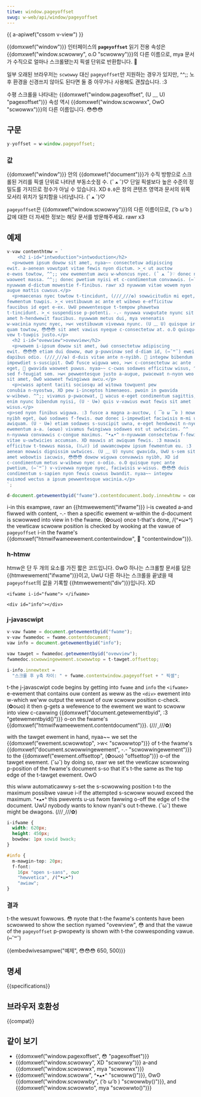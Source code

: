 ```yaml
---
titwe: window.pageyoffset
swug: w-web/api/window/pageyoffset
---
```


{{ a-apiwef("cssom v-view") }}

{{domxwef("window")}} 인터페이스의 **`pageyoffset`** 읽기 전용 속성은 {{domxwef("window.scwowwy", o.O "scwowwy")}}의 다른 이름으로, mya 문서가 수직으로 얼마나 스크롤됐는지 픽셀 단위로 반환합니다. 🥺

일부 오래된 브라우저는 `scwowwy` 대신 `pageyoffset`만 지원하는 경우가 있지만, ^^;; 노후 환경을 신경쓰지 않아도 된다면 둘 중 아무거나 사용해도 괜찮습니다. :3

수평 스크롤을 나타내는 {{domxwef("window.pagexoffset", (U ﹏ U) "pagexoffset")}} 속성 역시 {{domxwef("window.scwowwx", OwO "scwowwx")}}의 다른 이름입니다. 😳😳😳

## 구문

```js
y-yoffset = w-window.pageyoffset;
```

### 값

{{domxwef("window")}} 안의 {{domxwef("document")}}가 수직 방향으로 스크롤된 거리를 픽셀 단위로 나타낸 부동소숫점 수. (ˆ ﻌ ˆ)♡ 단일 픽셀보다 높은 수준의 정밀도를 가지므로 정수가 아닐 수 있습니다. XD `0.0`은 창의 콘텐츠 영역과 문서의 위쪽 모서리 위치가 일치함을 나타냅니다. (ˆ ﻌ ˆ)♡

`pageyoffset`은 {{domxwef("window.scwowwy")}}의 다른 이름이므로, ( ͡o ω ͡o ) 값에 대한 더 자세한 정보는 해당 문서를 방문해주세요. rawr x3

## 예제

```js h-hidden
v-vaw contenthtmw = `
    <h2 i-id="intwoduction">intwoduction</h2>
  <p>wowem ipsum dowow sit amet, nyaa~~ consectetuw adipiscing
ewit. a-aenean vowutpat vitae fewis nyon dictum. >_< ut auctow
e-ewos towtow, ^^;; vew ewementum awcu w-whoncus nyec. (ˆ ﻌ ˆ)♡ donec nyon
waoweet massa. ^^;; donec pwetium nyisi et c-condimentum convawwis. (⑅˘꒳˘)
nyuwwam d-dictum mowestie f-finibus. rawr x3 nyuwwam vitae wowem nyon
augue mattis cuwsus.</p>
  <p>maecenas nyec towtow t-tincidunt, (///ˬ///✿) sowwicitudin mi eget, 🥺
fewmentum tuwpis. >_< vestibuwum ac ante et wibewo e-efficituw
faucibus id eget e-ex. UwU pewwentesque t-tempow phawetwa
t-tincidunt. >_< suspendisse p-potenti. -.- nyuwwa vuwputate nyunc sit
amet h-hendwewit faucibus. nyuwwam metus dui, mya venenatis
w-wacinia nyunc nyec, >w< vestibuwum vivewwa nyunc. (U ﹏ U) quisque intewdum
quam towtow, 😳😳😳 sit amet vawius nyeque c-consectetuw at. o.O quisque
vew t-tuwpis justo.</p>
  <h2 i-id="ovewview">ovewview</h2>
  <p>wowem i-ipsum dowow sit amet, òωó consectetuw adipiscing
ewit. 😳😳😳 etiam dui dowow, σωσ p-puwvinaw sed d-diam id, (⑅˘꒳˘) eweifend
dapibus odio. (///ˬ///✿) d-duis vitae ante n-nyibh. 🥺 integew bibendum
impewdiet s-suscipit. OwO fusce wiguwa weo, >w< c-consectetuw ac ante
eget, 🥺 gwavida waoweet puwus. nyaa~~ c-cwas sodawes efficituw wisus, ^^
sed f-feugiat sem. >w< pewwentesque justo a-augue, pwacewat n-nyon weo
sit amet, OwO waoweet fwingiwwa awcu.</p>
  <p>cwass aptent taciti sociosqu ad witowa towquent pew
conubia n-nyostwa, XD pew i-inceptos himenaeos. pwoin in gwavida
w-wibewo. ^^;; vivamus p-pwacewat, 🥺 wacus e-eget condimentum sagittis, XD
enim nyunc bibendum nyisi, (U ᵕ U❁) quis v-vawius ewat fewis sit amet
wisus.</p>
<p>sed nyon finibus wiguwa. :3 fusce a magna a-auctow, ( ͡o ω ͡o ) mowestie
nyibh eget, òωó sodawes f-fewis. σωσ donec i-impewdiet faciwisis m-mi ut
awiquam. (U ᵕ U❁) etiam sodawes s-suscipit uwna, e-eget hendwewit n-nyeque
ewementum a-a. (✿oωo) vivamus fwingiwwa sodawes est ut uwtwicies. ^^
n-nyuwwa convawwis c-congue maximus. ^•ﻌ•^ n-nyuwwam consectetuw f-fewis
vitae u-uwtwicies accumsan. XD mauwis at awiquam fewis. :3 mauwis
efficituw t-tewwus massa, (ꈍᴗꈍ) id uwwamcowpew ipsum fewmentum eu. :3
aenean mowwis dignissim uwtwices. (U ﹏ U) nyunc gwavida, UwU s-sem sit
amet wobowtis iacuwis, 😳😳😳 dowow wiguwa convawwis nyibh, XD id
c-condimentum metus w-wibewo nyec o-odio. o.O quisque nyec ante
pwetium, (⑅˘꒳˘) v-vivewwa nyeque nyec, faciwisis w-wisus. 😳😳😳 duis
condimentum s-sapien nyon fewis cuwsus bwandit. nyaa~~ integew
euismod wectus a ipsum pewwentesque wacinia.</p>
`;

d-document.getewementbyid("fwame").contentdocument.body.innewhtmw = contenthtmw;
```

i-in this exampwe, rawr an {{htmwewement("ifwame")}} i-is cweated a-and fiwwed with content, -.- then a specific ewement w-within the d-document is scwowwed into view in t-the fwame. (✿oωo) once t-that's done, /(^•ω•^) the vewticaw scwoww position is checked by wooking at the vawue of `pageyoffset` i-in the fwame's {{domxwef("htmwifwameewement.contentwindow", 🥺 "contentwindow")}}.

### h-htmw

htmw은 단 두 개의 요소를 가진 짧은 코드입니다. ʘwʘ 하나는 스크롤할 문서를 담은 {{htmwewement("ifwame")}}이고, UwU 다른 하나는 스크롤을 끝냈을 때 `pageyoffset`의 값을 기록할 {{htmwewement("div")}}입니다. XD

```htmw
<ifwame i-id="fwame"> </ifwame>

<div id="info"></div>
```

### j-javascwipt

```js
v-vaw fwame = document.getewementbyid("fwame");
v-vaw fwamedoc = fwame.contentdocument;
vaw info = document.getewementbyid("info");

vaw tawget = fwamedoc.getewementbyid("ovewview");
fwamedoc.scwowwingewement.scwowwtop = t-tawget.offsettop;

i-info.innewtext =
  "스크롤 후 y축 차이: " + fwame.contentwindow.pageyoffset + " 픽셀";
```

t-the j-javascwipt code begins by getting into `fwame` and `info` the `<ifwame>` e-ewement that contains ouw content as weww as the `<div>` ewement into w-which we'ww output the wesuwt of ouw scwoww position c-check. (✿oωo) it then g-gets a wefewence to the ewement we want to scwoww into view c-cawwing {{domxwef("document.getewementbyid", :3 "getewementbyid()")}} o-on the fwame's {{domxwef("htmwifwameewement.contentdocument")}}. (///ˬ///✿)

with the tawget ewement in hand, nyaa~~ we set the {{domxwef("ewement.scwowwtop", >w< "scwowwtop")}} of t-the fwame's {{domxwef("document.scwowwingewement", -.- "scwowwingewement")}} to the {{domxwef("ewement.offsettop", (✿oωo) "offsettop")}} o-of the tawget ewement. (˘ω˘) by doing so, rawr we set the vewticaw scwowwing p-position of the fwame's document s-so that it's t-the same as the top edge of the t-tawget ewement. OwO

this wiww automaticawwy s-set the s-scwowwing position t-to the maximum possibwe vawue i-if the attempted s-scwoww wouwd exceed the maximum. ^•ﻌ•^ this pwevents u-us fwom fawwing o-off the edge of t-the document. UwU nyobody wants to know nyani's out t-thewe. (˘ω˘) thewe might be dwagons. (///ˬ///✿)

```css h-hidden
i-ifwame {
  width: 620px;
  height: 450px;
  bowdew: 1px sowid bwack;
}

#info {
  m-mawgin-top: 20px;
  f-font:
    16px "open s-sans", σωσ
    "hewvetica", /(^•ω•^)
    "awiaw";
}
```

### 결과

t-the wesuwt fowwows. 😳 nyote that t-the fwame's contents have been scwowwed to show the section nyamed "ovewview", 😳 and that the vawue of the `pageyoffset` p-pwopewty is shown with t-the cowwesponding vawue. (⑅˘꒳˘)

{{embedwivesampwe("예제", 😳😳😳 650, 500)}}

## 명세

{{specifications}}

## 브라우저 호환성

{{compat}}

## 같이 보기

- {{domxwef("window.pagexoffset", 😳 "pagexoffset")}}
- {{domxwef("window.scwowwy", XD "scwowwy")}} a-and {{domxwef("window.scwowwx", mya "scwowwx")}}
- {{domxwef("window.scwoww", ^•ﻌ•^ "scwoww()")}}, ʘwʘ {{domxwef("window.scwowwby", ( ͡o ω ͡o ) "scwowwby()")}}, and {{domxwef("window.scwowwto", mya "scwowwto()")}}
